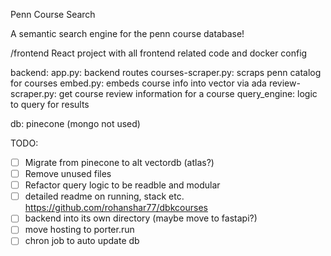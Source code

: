 Penn Course Search

A semantic search engine for the penn course database!

/frontend
  React project with all frontend related code and docker config

backend:
app.py: backend routes
courses-scraper.py: scraps penn catalog for courses
embed.py: embeds course info into vector via ada
review-scraper.py: get course review information for a course
query_engine: logic to query for results

db: pinecone (mongo not used)

TODO:
- [ ] Migrate from pinecone to alt vectordb (atlas?)
- [ ] Remove unused files
- [ ] Refactor query logic to be readble and modular
- [ ] detailed readme on running, stack etc. https://github.com/rohanshar77/dbkcourses
- [ ] backend into its own directory (maybe move to fastapi?)
- [ ] move hosting to porter.run
- [ ] chron job to auto update db
